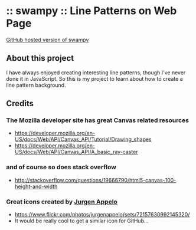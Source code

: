 # :: swampy :: Line Patterns on Web Page

[GitHub hosted version of swampy](http://sammyoos.github.io/swampy/)

## About this project

I have always enjoyed creating interesting line patterns, though I've never
done it in JavaScript.  So this is my project to learn about how to create
a line pattern background.


## Credits

### The Mozilla developer site has great Canvas related resources
* https://developer.mozilla.org/en-US/docs/Web/API/Canvas_API/Tutorial/Drawing_shapes
* https://developer.mozilla.org/en-US/docs/Web/API/Canvas_API/A_basic_ray-caster

### and of course so does stack overflow
* http://stackoverflow.com/questions/19666790/html5-canvas-100-height-and-width


### Great icons created by [Jurgen Appelo](http://noop.nl/)
* https://www.flickr.com/photos/jurgenappelo/sets/72157630992145320/
* It would be really cool to get a similar icon for GitHub...

